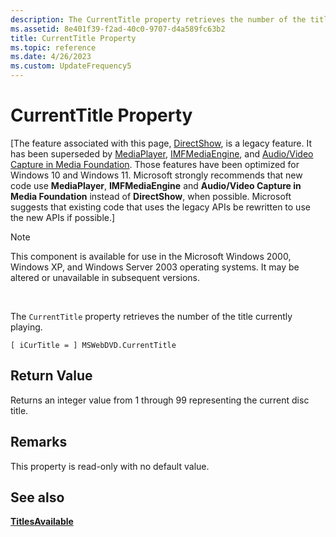 ```yaml
---
description: The CurrentTitle property retrieves the number of the title currently playing.
ms.assetid: 8e401f39-f2ad-40c0-9707-d4a589fc63b2
title: CurrentTitle Property
ms.topic: reference
ms.date: 4/26/2023
ms.custom: UpdateFrequency5
---
```


# CurrentTitle Property

\[The feature associated with this page, [DirectShow](/windows/win32/directshow/directshow), is a legacy feature. It has been superseded by [MediaPlayer](/uwp/api/Windows.Media.Playback.MediaPlayer), [IMFMediaEngine](/windows/win32/api/mfmediaengine/nn-mfmediaengine-imfmediaengine), and [Audio/Video Capture in Media Foundation](windows/win32/medfound/audio-video-capture-in-media-foundation). Those features have been optimized for Windows 10 and Windows 11. Microsoft strongly recommends that new code use **MediaPlayer**, **IMFMediaEngine** and **Audio/Video Capture in Media Foundation** instead of **DirectShow**, when possible. Microsoft suggests that existing code that uses the legacy APIs be rewritten to use the new APIs if possible.\]

> [!Note]  
> This component is available for use in the Microsoft Windows 2000, Windows XP, and Windows Server 2003 operating systems. It may be altered or unavailable in subsequent versions.

 

The `CurrentTitle` property retrieves the number of the title currently playing.

``` syntax
[ iCurTitle = ] MSWebDVD.CurrentTitle
```

## Return Value

Returns an integer value from 1 through 99 representing the current disc title.

## Remarks

This property is read-only with no default value.

## See also

<dl> <dt>

[**TitlesAvailable**](titlesavailable-property.md)
</dt> </dl>

 

 



